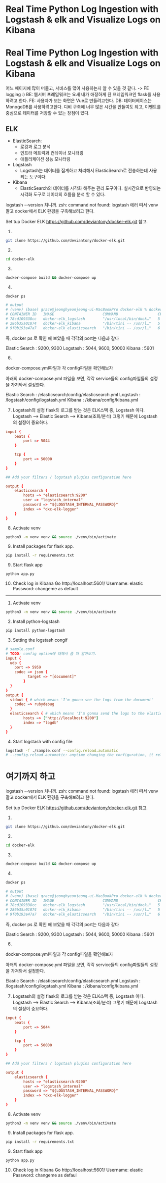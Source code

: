 # Real Time Python Log Ingestion with Logstash & elk and Visualize Logs on Kibana

# Real Time Python Log Ingestion with Logstash & elk and Visualize Logs on Kibana
어느 페이지에 많이 머물고, 서비스를 많이 사용하는지 알 수 있을 것 같다. -> FE logging :)
BE: 웹서버 프레임워크는 요새 내가 애정하게 된 프레임워크인 flask를 사용 하려고 한다.
FE: 사용자가 보는 화면은 Vue로 만들려고한다.
DB: 데이터베이스는 MonogoDB를 사용하려고한다. 디비 구축에 너무 많은 시간을 안들여도 되고, 이벤트를 중심으로 데이터를 저장할 수 있는 장점이 있다.

## ELK
- ElasticSearch: 
  - 로깅과 로그 분석
  - 인프라 메트릭과 컨테이너 모니터링
  - 애플리케이션 성능 모니터링
- Logstash
  - Logstash는 데이터를 집계하고 처리해서 ElasticSearch로 전송하는데 사용되는 도구이다.
- Kibana
  - ElasticSearch의 데이터를 시각화 해주는 관리 도구이다. 실시간으로 반영되는 시각화 도구로 데이터의 흐름을 분석 할 수 있다.


logstash --version 
치니까. zsh: command not found: logstash 에러 떠서 venv 말고 docker에서 ELK 환경을 구축해보려고 한다. 

Set tup Docker ELK
https://github.com/deviantony/docker-elk.git 참고. 

1. 
```bash
git clone https://github.com/deviantony/docker-elk.git
```

2. 
```bash
cd docker-elk
```

3. 
```bash
docker-compose build && docker-compose up
```

4. 
```bash
docker ps

# output
# (venv) (base) grace@jeonghyeonjeong-ui-MacBookPro docker-elk % docker ps
# CONTAINER ID   IMAGE                      COMMAND                  CREATED         STATUS         PORTS                                                                                                NAMES
# 78cd109338cc   docker-elk_logstash        "/usr/local/bin/dock…"   5 seconds ago   Up 4 seconds   0.0.0.0:5044->5044/tcp, 0.0.0.0:9600->9600/tcp, 0.0.0.0:50000->50000/tcp, 0.0.0.0:50000->50000/udp   docker-elk_logstash_1
# 286b35a01074   docker-elk_kibana          "/bin/tini -- /usr/l…"   5 seconds ago   Up 4 seconds   0.0.0.0:5601->5601/tcp                                                                               docker-elk_kibana_1
# 9f0b193e47a7   docker-elk_elasticsearch   "/bin/tini -- /usr/l…"   6 seconds ago   Up 5 seconds   0.0.0.0:9200->9200/tcp, 0.0.0.0:9300->9300/tcp   
```
즉, 
docker ps 로 확인 해 보았을 때 각각의 port는 다음과 같다

Elastic Search : 9200, 9300
Logstash : 5044, 9600, 50000
Kibana : 5601

6. 
docker-compose.yml파일과 각 config파일을 확인해보자

아래의 docker-compose.yml 파일을 보면, 각각 service들의 config파일들의 설정을 가져와서 설정한다.

Elastic Search : /elasticsearch/config/elasticsearch.yml
Logstash : /logstash/config/logstash.yml
Kibana : /kibana/config/kibana.yml

7. Logstash의 설정
flask의 로그를 받는 것은 ELK스택 중, Logstash 이다.
Logstash —> Elastic Search —> Kibana(조회/분석) 
그렇기 때문에 Logstash의 설정이 중요하다.
```conf
input {
	beats {
		port => 5044
	}

	tcp {
		port => 50000
	}
}

## Add your filters / logstash plugins configuration here

output {
	elasticsearch {
		hosts => "elasticsearch:9200"
		user => "logstash_internal"
		password => "${LOGSTASH_INTERNAL_PASSWORD}"
		index => "dxc-elk-logger"
	}
}
```

8. Activate venv
```bash
python3 -m venv venv && source ./venv/bin/activate
```

9. Install packages for flask app. 
```bash
pip install -r requirements.txt
```

9. Start flask app
```bash
python app.py
```

10. Check log in Kibana
Go http://localhost:5601/
Username: elastic
Password: changeme
as default

---


1. Activate venv
```bash
python3 -m venv venv && source ./venv/bin/activate
```

2. Install python-logstash

```bash
pip install python-logstash
```

3. Setting the logstash congif
```conf
# sample.conf
# TODO: config option에 대해서 좀 더 알아보기. 
input {
  udp {
    port => 5959
    codec => json {
          target => "[document]"
        }
  }
}
output {
  stdout { # which means 'I'm gonna see the logs from the document'
    codec => rubydebug
  }
  elasticsearch { # which means 'I'm gonna send the logs to the elasticsearch'
		hosts => ["http://localhost:9200"]
		index => "logdb"
  }
}
```

4. Start logstash with config file
```bash
logstash -f ./sample.conf --config.reload.automatic
# --config.reload.automatic: anytime changing the configuration, it reload automatically.
```

# 여기까지 하고 
logstash --version 
치니까. zsh: command not found: logstash 에러 떠서 venv 말고 docker에서 ELK 환경을 구축해보려고 한다. 

Set tup Docker ELK
https://github.com/deviantony/docker-elk.git 참고. 

1. 
```bash
git clone https://github.com/deviantony/docker-elk.git
```

2. 
```bash
cd docker-elk
```

3. 
```bash
docker-compose build && docker-compose up
```

4. 
```bash
docker ps

# output
# (venv) (base) grace@jeonghyeonjeong-ui-MacBookPro docker-elk % docker ps
# CONTAINER ID   IMAGE                      COMMAND                  CREATED         STATUS         PORTS                                                                                                NAMES
# 78cd109338cc   docker-elk_logstash        "/usr/local/bin/dock…"   5 seconds ago   Up 4 seconds   0.0.0.0:5044->5044/tcp, 0.0.0.0:9600->9600/tcp, 0.0.0.0:50000->50000/tcp, 0.0.0.0:50000->50000/udp   docker-elk_logstash_1
# 286b35a01074   docker-elk_kibana          "/bin/tini -- /usr/l…"   5 seconds ago   Up 4 seconds   0.0.0.0:5601->5601/tcp                                                                               docker-elk_kibana_1
# 9f0b193e47a7   docker-elk_elasticsearch   "/bin/tini -- /usr/l…"   6 seconds ago   Up 5 seconds   0.0.0.0:9200->9200/tcp, 0.0.0.0:9300->9300/tcp   
```
즉, 
docker ps 로 확인 해 보았을 때 각각의 port는 다음과 같다

Elastic Search : 9200, 9300
Logstash : 5044, 9600, 50000
Kibana : 5601

6. 
docker-compose.yml파일과 각 config파일을 확인해보자

아래의 docker-compose.yml 파일을 보면, 각각 service들의 config파일들의 설정을 가져와서 설정한다.

Elastic Search : /elasticsearch/config/elasticsearch.yml
Logstash : /logstash/config/logstash.yml
Kibana : /kibana/config/kibana.yml

7. Logstash의 설정
flask의 로그를 받는 것은 ELK스택 중, Logstash 이다.
Logstash —> Elastic Search —> Kibana(조회/분석) 
그렇기 때문에 Logstash의 설정이 중요하다.
```conf
input {
	beats {
		port => 5044
	}

	tcp {
		port => 50000
	}
}

## Add your filters / logstash plugins configuration here

output {
	elasticsearch {
		hosts => "elasticsearch:9200"
		user => "logstash_internal"
		password => "${LOGSTASH_INTERNAL_PASSWORD}"
		index => "dxc-elk-logger"
	}
}
```

8. Activate venv
```bash
python3 -m venv venv && source ./venv/bin/activate
```

9. Install packages for flask app. 
```bash
pip install -r requirements.txt
```

9. Start flask app
```bash
python app.py
```

10. Check log in Kibana
Go http://localhost:5601/
Username: elastic
Password: changeme
as defaul